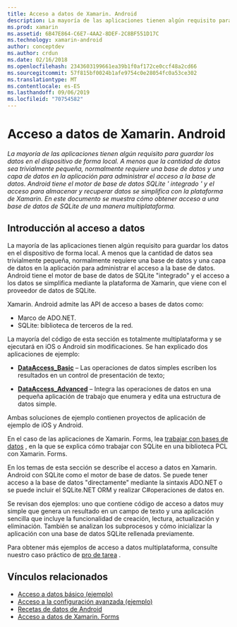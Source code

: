 ```yaml
---
title: Acceso a datos de Xamarin. Android
description: La mayoría de las aplicaciones tienen algún requisito para guardar los datos en el dispositivo de forma local. A menos que la cantidad de datos sea trivialmente pequeña, normalmente requiere una base de datos y una capa de datos en la aplicación para administrar el acceso a la base de datos.  Android tiene el motor de base de datos SQLite ' integrado ' y el acceso para almacenar y recuperar datos se simplifica con la plataforma de Xamarin. En este documento se muestra cómo obtener acceso a una base de datos de SQLite de una manera multiplataforma.
ms.prod: xamarin
ms.assetid: 6B47E864-C6E7-4AA2-8DEF-2C8BF551D17C
ms.technology: xamarin-android
author: conceptdev
ms.author: crdun
ms.date: 02/16/2018
ms.openlocfilehash: 2343603199661ea39b1f0af172ce0ccf48a2cd66
ms.sourcegitcommit: 57f815bf0024b1afe9754c0e28054fc0a53ce302
ms.translationtype: MT
ms.contentlocale: es-ES
ms.lasthandoff: 09/06/2019
ms.locfileid: "70754582"
---
```

# <a name="xamarinandroid-data-access"></a>Acceso a datos de Xamarin. Android

_La mayoría de las aplicaciones tienen algún requisito para guardar los datos en el dispositivo de forma local. A menos que la cantidad de datos sea trivialmente pequeña, normalmente requiere una base de datos y una capa de datos en la aplicación para administrar el acceso a la base de datos.  Android tiene el motor de base de datos SQLite ' integrado ' y el acceso para almacenar y recuperar datos se simplifica con la plataforma de Xamarin. En este documento se muestra cómo obtener acceso a una base de datos de SQLite de una manera multiplataforma._

## <a name="data-access-overview"></a>Introducción al acceso a datos

La mayoría de las aplicaciones tienen algún requisito para guardar los datos en el dispositivo de forma local. A menos que la cantidad de datos sea trivialmente pequeña, normalmente requiere una base de datos y una capa de datos en la aplicación para administrar el acceso a la base de datos. Android tiene el motor de base de datos de SQLite "integrado" y el acceso a los datos se simplifica mediante la plataforma de Xamarin, que viene con el proveedor de datos de SQLite.

Xamarin. Android admite las API de acceso a bases de datos como:

- Marco de ADO.NET.
- SQLite: biblioteca de terceros de la red.

La mayoría del código de esta sección es totalmente multiplataforma y se ejecutará en iOS o Android sin modificaciones. Se han explicado dos aplicaciones de ejemplo:

- [**DataAccess_Basic**](https://github.com/xamarin/mobile-samples/tree/master/DataAccess/Basic) &ndash; Las operaciones de datos simples escriben los resultados en un control de presentación de texto;

- [**DataAccess_Advanced**](https://github.com/xamarin/mobile-samples/tree/master/DataAccess/Advanced) &ndash; Integra las operaciones de datos en una pequeña aplicación de trabajo que enumera y edita una estructura de datos simple.

Ambas soluciones de ejemplo contienen proyectos de aplicación de ejemplo de iOS y Android.

En el caso de las aplicaciones de Xamarin. Forms, lea [trabajar con bases de datos](~/xamarin-forms/data-cloud/data/databases.md) , en la que se explica cómo trabajar con SQLite en una biblioteca PCL con Xamarin. Forms.

En los temas de esta sección se describe el acceso a datos en Xamarin. Android con SQLite como el motor de base de datos. Se puede tener acceso a la base de datos "directamente" mediante la sintaxis ADO.NET o se puede incluir el SQLite.NET ORM y realizar C#operaciones de datos en.

Se revisan dos ejemplos: uno que contiene código de acceso a datos muy simple que genera un resultado en un campo de texto y una aplicación sencilla que incluye la funcionalidad de creación, lectura, actualización y eliminación. También se analizan los subprocesos y cómo inicializar la aplicación con una base de datos SQLite rellenada previamente.

Para obtener más ejemplos de acceso a datos multiplataforma, consulte nuestro caso práctico de [pro de tarea](~/cross-platform/app-fundamentals/building-cross-platform-applications/case-study-tasky.md) .

## <a name="related-links"></a>Vínculos relacionados

- [Acceso a datos básico (ejemplo)](https://github.com/xamarin/mobile-samples/tree/master/DataAccess/Basic)
- [Acceso a la configuración avanzada (ejemplo)](https://github.com/xamarin/mobile-samples/tree/master/DataAccess/Advanced)
- [Recetas de datos de Android](https://github.com/xamarin/recipes/tree/master/Recipes/android/data)
- [Acceso a datos de Xamarin. Forms](~/xamarin-forms/data-cloud/data/databases.md)
